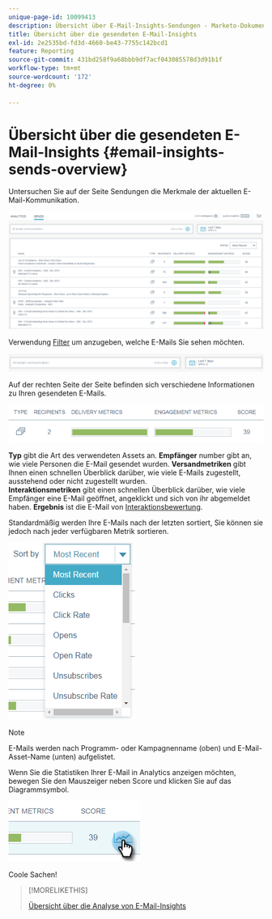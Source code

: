 ```yaml
---
unique-page-id: 10099413
description: Übersicht über E-Mail-Insights-Sendungen - Marketo-Dokumente - Produktdokumentation
title: Übersicht über die gesendeten E-Mail-Insights
exl-id: 2e2535bd-fd3d-4660-be43-7755c142bcd1
feature: Reporting
source-git-commit: 431bd258f9a68bbb9df7acf043085578d3d91b1f
workflow-type: tm+mt
source-wordcount: '172'
ht-degree: 0%

---
```


# Übersicht über die gesendeten E-Mail-Insights {#email-insights-sends-overview}

Untersuchen Sie auf der Seite Sendungen die Merkmale der aktuellen E-Mail-Kommunikation.

![](assets/one.png)

Verwendung [Filter](/help/marketo/product-docs/reporting/email-insights/filtering-in-email-insights.md) um anzugeben, welche E-Mails Sie sehen möchten.

![](assets/filtering.png)

Auf der rechten Seite der Seite befinden sich verschiedene Informationen zu Ihren gesendeten E-Mails.

![](assets/two-1.png)

**Typ** gibt die Art des verwendeten Assets an.
**Empfänger** number gibt an, wie viele Personen die E-Mail gesendet wurden.
**Versandmetriken** gibt Ihnen einen schnellen Überblick darüber, wie viele E-Mails zugestellt, ausstehend oder nicht zugestellt wurden.\
**Interaktionsmetriken** gibt einen schnellen Überblick darüber, wie viele Empfänger eine E-Mail geöffnet, angeklickt und sich von ihr abgemeldet haben.
**Ergebnis** ist die E-Mail von [Interaktionsbewertung](/help/marketo/product-docs/email-marketing/drip-nurturing/reports-and-notifications/understanding-the-engagement-score.md).

Standardmäßig werden Ihre E-Mails nach der letzten sortiert, Sie können sie jedoch nach jeder verfügbaren Metrik sortieren.

![](assets/three-1.png)

>[!NOTE]
>
>E-Mails werden nach Programm- oder Kampagnenname (oben) und E-Mail-Asset-Name (unten) aufgelistet.

Wenn Sie die Statistiken Ihrer E-Mail in Analytics anzeigen möchten, bewegen Sie den Mauszeiger neben Score und klicken Sie auf das Diagrammsymbol.

![](assets/five.png)

Coole Sachen!

>[!MORELIKETHIS]
>
>[Übersicht über die Analyse von E-Mail-Insights](/help/marketo/product-docs/reporting/email-insights/email-insights-analytics-overview.md)
